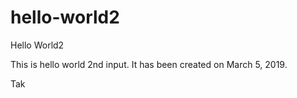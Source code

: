 # hello-world2
Hello World2

This is hello world 2nd input. It has been created on March 5, 2019.

Tak
